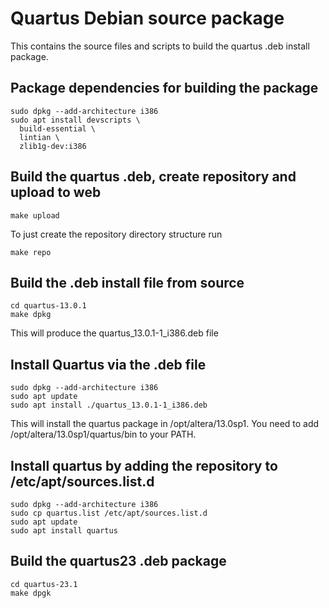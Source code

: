 # Quartus Debian source package

This contains the source files and scripts to build the quartus .deb install package.

## Package dependencies for building the package

```
sudo dpkg --add-architecture i386
sudo apt install devscripts \
  build-essential \
  lintian \
  zlib1g-dev:i386
```

## Build the quartus .deb, create repository and upload to web

```
make upload
```

To just create the repository directory structure run

```
make repo
```

## Build the .deb install file from source

```
cd quartus-13.0.1
make dpkg
```

This will produce the quartus_13.0.1-1_i386.deb file

## Install Quartus via the .deb file

```
sudo dpkg --add-architecture i386
sudo apt update
sudo apt install ./quartus_13.0.1-1_i386.deb
```

This will install the quartus package in /opt/altera/13.0sp1. You need
to add /opt/altera/13.0sp1/quartus/bin to your PATH.

## Install quartus by adding the repository to /etc/apt/sources.list.d

```
sudo dpkg --add-architecture i386
sudo cp quartus.list /etc/apt/sources.list.d
sudo apt update
sudo apt install quartus
```

## Build the quartus23 .deb package

```
cd quartus-23.1
make dpgk
```
